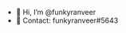 - 👋 Hi, I’m @funkyranveer
- 📱 Contact: funkyranveer#5643



<!---
funkyranveer/funkyranveer is a ✨ special ✨ repository because its `README.md` (this file) appears on your GitHub profile.
You can click the Preview link to take a look at your changes.
--->
